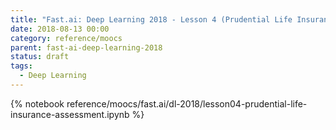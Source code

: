 ```yaml
---
title: "Fast.ai: Deep Learning 2018 - Lesson 4 (Prudential Life Insurance Assessment)"
date: 2018-08-13 00:00
category: reference/moocs
parent: fast-ai-deep-learning-2018
status: draft
tags:
  - Deep Learning
---
```


{% notebook reference/moocs/fast.ai/dl-2018/lesson04-prudential-life-insurance-assessment.ipynb %}
